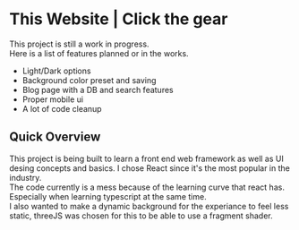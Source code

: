 # This Website | Click the gear

This project is still a work in progress.\
Here is a list of features planned or in the works.

- Light/Dark options
- Background color preset and saving
- Blog page with a DB and search features
- Proper mobile ui
- A lot of code cleanup

## Quick Overview

This project is being built to learn a front end web framework as well as UI desing concepts and basics. I chose React since it's the most popular in the industry.\
The code currently is a mess because of the learning curve that react has. Especially when learning typescript at the same time.\
I also wanted to make a dynamic background for the experiance to feel less static, threeJS was chosen for this to be able to use a fragment shader.

